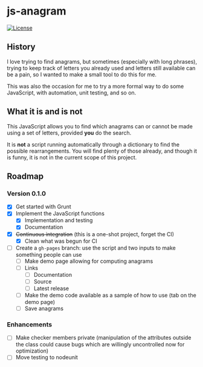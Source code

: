 # js-anagram

<!---
[![Build Status][1]][2]
[![Coverage Status][3]][4]
--->

[![License][5]][6]

<!---
[![Go and play][7]][8]
--->

## History

I love trying to find anagrams, but sometimes (especially with long phrases), trying to keep track
of letters you already used and letters still available can be a pain, so I wanted to make a small
tool to do this for me.

This was also the occasion for me to try a more formal way to do some JavaScript, with automation,
unit testing, and so on.

## What it is and is not

This JavaScript allows you to find which anagrams can or cannot be made using a set of letters,
provided **you** do the search.

It is **not** a script running automatically through a dictionary to find the possible
rearrangements. You will find plenty of those already, and though it is funny, it is not in the
current scope of this project.

## Roadmap

### Version 0.1.0

* [x] Get started with Grunt
* [x] Implement the JavaScript functions
  * [x] Implementation and testing
  * [x] Documentation
* [x] ~~Continuous integration~~ (this is a one-shot project, forget the CI)
  * [x] Clean what was begun for CI
* [ ] Create a ``gh-pages`` branch: use the script and two inputs to make something people can use
  * [ ] Make demo page allowing for computing anagrams
  * [ ] Links
    * [ ] Documentation
    * [ ] Source
    * [ ] Latest release
  * [ ] Make the demo code available as a sample of how to use (tab on the demo page)
  * [ ] Save anagrams

### Enhancements

* [ ] Make checker members private (manipulation of the attributes outside the class could cause
bugs which are willingly uncontrolled now for optimization)
* [ ] Move testing to nodeunit

<!---
[1]: http://img.shields.io/travis/cyChop/js-anagram/master.svg
[2]: https://travis-ci.org/cyChop/js-anagram
[3]: http://img.shields.io/coveralls/cyChop/js-anagram/master.svg
[4]: https://coveralls.io/r/cyChop/js-anagram?branch=master
--->

[5]: https://img.shields.io/badge/license-MIT-blue.svg
[6]: http://opensource.org/licenses/MIT

<!---
[7]: https://img.shields.io/badge/Go_and_play-%E2%96%BA-brightgreen.svg
[8]: http://cychop.github.io/js-anagram
--->

